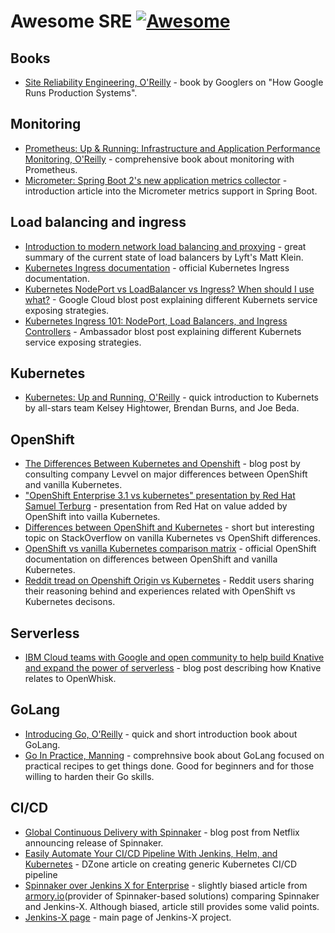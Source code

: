 # Awesome SRE [![Awesome](https://cdn.rawgit.com/sindresorhus/awesome/d7305f38d29fed78fa85652e3a63e154dd8e8829/media/badge.svg)](https://github.com/sindresorhus/awesome)

## Books
- [Site Reliability Engineering, O'Reilly](https://www.amazon.com/Site-Reliability-Engineering-Production-Systems/dp/149192912X) - book by Googlers on "How Google Runs Production Systems".

## Monitoring

- [Prometheus: Up & Running: Infrastructure and Application Performance Monitoring, O'Reilly](https://www.amazon.com/Prometheus-Infrastructure-Application-Performance-Monitoring/dp/1492034142) - comprehensive book about monitoring with Prometheus.
- [Micrometer: Spring Boot 2's new application metrics collector](https://spring.io/blog/2018/03/16/micrometer-spring-boot-2-s-new-application-metrics-collector) - introduction article into the Micrometer metrics support in Spring Boot.

## Load balancing and ingress

- [Introduction to modern network load balancing and proxying](https://blog.envoyproxy.io/introduction-to-modern-network-load-balancing-and-proxying-a57f6ff80236) - great summary of the current state of load balancers by Lyft's Matt Klein.
- [Kubernetes Ingress documentation](https://kubernetes.io/docs/concepts/services-networking/ingress) - official Kubernetes Ingress documentation.
- [Kubernetes NodePort vs LoadBalancer vs Ingress? When should I use what?](https://medium.com/google-cloud/kubernetes-nodeport-vs-loadbalancer-vs-ingress-when-should-i-use-what-922f010849e0) - Google Cloud blost post explaining different Kubernets service exposing strategies.
- [Kubernetes Ingress 101: NodePort, Load Balancers, and Ingress Controllers](https://blog.getambassador.io/kubernetes-ingress-nodeport-load-balancers-and-ingress-controllers-6e29f1c44f2d) - Ambassador blost post explaining different Kubernets service exposing strategies.

## Kubernetes

- [Kubernetes: Up and Running, O'Reilly](http://shop.oreilly.com/product/0636920043874.do) - quick introduction to Kubernets by all-stars team Kelsey Hightower, Brendan Burns, and Joe Beda.

## OpenShift

- [The Differences Between Kubernetes and Openshift](https://medium.com/levvel-consulting/the-differences-between-kubernetes-and-openshift-ae778059a90e) - blog post by consulting company Levvel on major differences between OpenShift and vanilla Kubernetes.
- ["OpenShift Enterprise 3.1 vs kubernetes" presentation by Red Hat Samuel Terburg](https://www.slideshare.net/SamuelTerburg/openshift-enterprise-31-vs-kubernetes) - presentation from Red Hat on value added by OpenShift into vailla Kubernetes.
- [Differences between OpenShift and Kubernetes](https://stackoverflow.com/questions/42678061/differences-between-openshift-and-kubernetes) - short but interesting topic on StackOverflow on vanilla Kubernetes vs OpenShift differences.
- [OpenShift vs vanilla Kubernetes comparison matrix](https://www.openshift.com/learn/topics/kubernetes) - official OpenShift documentation on differences between OpenShift and vanilla Kubernetes.
- [Reddit tread on Openshift Origin vs Kubernetes](https://www.reddit.com/r/devops/comments/59ql4r/openshift_origin_vs_kubernetes/) - Reddit users sharing their reasoning behind and experiences related with OpenShift vs Kubernetes decisons.

## Serverless

- [IBM Cloud teams with Google and open community to help build Knative and expand the power of serverless](https://www.ibm.com/blogs/cloud-computing/2018/07/24/ibm-cloud-google-knative-serverless/) - blog post describing how Knative relates to OpenWhisk. 

## GoLang

- [Introducing Go, O'Reilly](https://www.amazon.com/Introducing-Go-Reliable-Scalable-Programs/dp/1491941952) - quick and short introduction book about GoLang.
- [Go In Practice, Manning](https://www.amazon.com/Go-Practice-Techniques-Matt-Butcher/dp/1633430073) - comprehnsive book about GoLang focused on practical recipes to get things done. Good for beginners and for those willing to harden their Go skills.

## CI/CD

- [Global Continuous Delivery with Spinnaker](https://medium.com/netflix-techblog/global-continuous-delivery-with-spinnaker-2a6896c23ba7) - blog post from Netflix announcing release of Spinnaker.
- [Easily Automate Your CI/CD Pipeline With Jenkins, Helm, and Kubernetes](https://dzone.com/articles/easily-automate-your-cicd-pipeline-with-jenkins-he) - DZone article on creating generic Kubernetes CI/CD pipeline
- [Spinnaker over Jenkins X for Enterprise](https://blog.armory.io/spinnaker-over-jenkins-x-for-enterprise/) - slightly biased article from [armory.io](https://armory.io)(provider of Spinnaker-based solutions) comparing Spinnaker and Jenkins-X. Although biased, article still provides some valid points.  
- [Jenkins-X page](https://jenkins-x.io) - main page of Jenkins-X project.
